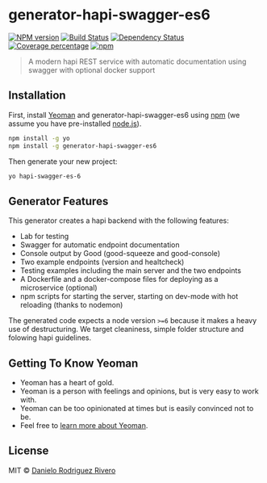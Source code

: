 # generator-hapi-swagger-es6 
[![NPM version][npm-image]][npm-url] [![Build Status][travis-image]][travis-url] [![Dependency Status][daviddm-image]][daviddm-url] [![Coverage percentage][coveralls-image]][coveralls-url]
[![npm](https://img.shields.io/npm/dt/generator-hapi-swagger-es6.svg?style=flat-square)](https://www.npmjs.com/package/generator-hapi-swagger-es6)
> A modern hapi REST service with automatic documentation using swagger with optional docker support

## Installation

First, install [Yeoman](http://yeoman.io) and generator-hapi-swagger-es6 using [npm](https://www.npmjs.com/) (we assume you have pre-installed [node.js](https://nodejs.org/)).

```bash
npm install -g yo
npm install -g generator-hapi-swagger-es6
```

Then generate your new project:

```bash
yo hapi-swagger-es-6
```

## Generator Features

This generator creates a hapi backend with the following features:

* Lab for testing
* Swagger for automatic endpoint documentation
* Console output by Good (good-squeeze and good-console)
* Two example endpoints (version and healtcheck)
* Testing examples including the main server and the two endpoints
* A Dockerfile and a docker-compose files for deploying as a microservice (optional)
* npm scripts for starting the server, starting on dev-mode with hot reloading (thanks to nodemon)

The generated code expects a node version `>=6` because it makes a heavy use of destructuring.
We target cleaniness, simple folder structure and folowing hapi guidelines.

## Getting To Know Yeoman

 * Yeoman has a heart of gold.
 * Yeoman is a person with feelings and opinions, but is very easy to work with.
 * Yeoman can be too opinionated at times but is easily convinced not to be.
 * Feel free to [learn more about Yeoman](http://yeoman.io/).

## License

MIT © [Danielo Rodriguez Rivero](https://danielorodriguez.com)


[npm-image]: https://badge.fury.io/js/generator-hapi-swagger-es6.svg
[npm-url]: https://npmjs.org/package/generator-hapi-swagger-es6
[travis-image]: https://travis-ci.org/danielo515/generator-hapi-swagger-es6.svg?branch=master
[travis-url]: https://travis-ci.org/danielo515/generator-hapi-swagger-es6
[daviddm-image]: https://david-dm.org/danielo515/generator-hapi-swagger-es6.svg?theme=shields.io
[daviddm-url]: https://david-dm.org/danielo515/generator-hapi-swagger-es6
[coveralls-image]: https://coveralls.io/repos/danielo515/generator-hapi-swagger-es6/badge.svg
[coveralls-url]: https://coveralls.io/r/danielo515/generator-hapi-swagger-es6
